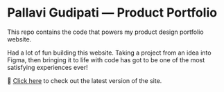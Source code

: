 # Pallavi Gudipati — Product Portfolio

This repo contains the code that powers my product design portfolio website.

Had a lot of fun building this website. Taking a project from an idea into Figma, then bringing it to life with code has got to be one of the most satisfying experiences ever! 

🔗 [Click here](https://gudipatipallavi.github.io/product_portfolio/website/) to check out the latest version of the site.

